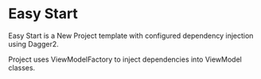 Easy Start
==========

Easy Start is a New Project template with configured dependency injection using Dagger2.

Project uses ViewModelFactory to inject dependencies into ViewModel classes.
